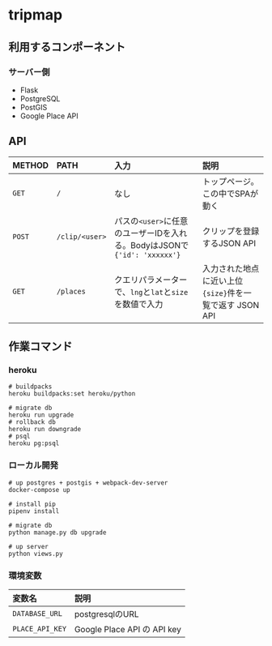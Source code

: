 # tripmap

## 利用するコンポーネント

### サーバー側

- Flask
- PostgreSQL
- PostGIS
- Google Place API

## API

|METHOD|PATH|入力|説明|
|:--|:--|:--|:--|
|`GET`|`/`|なし|トップページ。この中でSPAが動く|
|`POST`|`/clip/<user>`|パスの`<user>`に任意のユーザーIDを入れる。BodyはJSONで ` {'id': 'xxxxxx'}`|クリップを登録するJSON API|
|`GET`|`/places`|クエリパラメーターで、`lng`と`lat`と`size`を数値で入力|入力された地点に近い上位`{size}`件を一覧で返す JSON API|

## 作業コマンド

### heroku

```
# buildpacks
heroku buildpacks:set heroku/python

# migrate db
heroku run upgrade
# rollback db
heroku run downgrade
# psql
heroku pg:psql
```

### ローカル開発

```
# up postgres + postgis + webpack-dev-server
docker-compose up

# install pip
pipenv install

# migrate db
python manage.py db upgrade

# up server
python views.py
```

### 環境変数

|変数名|説明|
|:--|:--|
|`DATABASE_URL`|postgresqlのURL|
|`PLACE_API_KEY`|Google Place API の API key|

